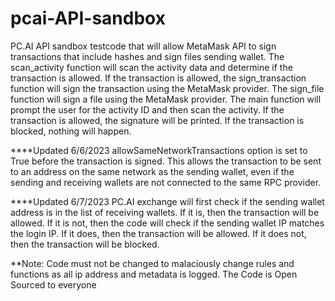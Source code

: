 # pcai-API-sandbox
PC.AI API sandbox testcode that will allow MetaMask API to sign transactions that include hashes and sign files sending wallet. The scan_activity function will scan the activity data and determine if the transaction is allowed. If the transaction is allowed, the sign_transaction function will sign the transaction using the MetaMask provider. The sign_file function will sign a file using the MetaMask provider. The main function will prompt the user for the activity ID and then scan the activity. If the transaction is allowed, the signature will be printed. If the transaction is blocked, nothing will happen.


****Updated 6/6/2023
allowSameNetworkTransactions option is set to True before the transaction is signed. This allows the transaction to be sent to an address on the same network as the sending wallet, even if the sending and receiving wallets are not connected to the same RPC provider.

****Updated 6/7/2023
PC.AI exchange will first check if the sending wallet address is in the list of receiving wallets. If it is, then the transaction will be allowed. If it is not, then the code will check if the sending wallet IP matches the login IP. If it does, then the transaction will be allowed. If it does not, then the transaction will be blocked.

**Note: Code must not be changed to malaciously change rules and functions as all ip address and metadata is logged. The Code is Open Sourced to everyone
